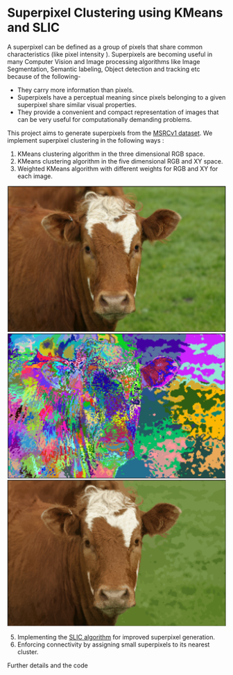 
# Superpixel Clustering using KMeans and SLIC

A superpixel can be defined as a group of pixels that share common characteristics (like pixel intensity ). Superpixels are becoming useful in many Computer Vision and Image processing algorithms like Image Segmentation, Semantic labeling, Object detection and tracking etc because of the following-

-   They carry more information than pixels.
-   Superpixels have a perceptual meaning since pixels belonging to a given superpixel share similar visual properties.
-   They provide a convenient and compact representation of images that can be very useful for computationally demanding problems.

This project aims to generate superpixels from the [MSRCv1 dataset](http://download.microsoft.com/download/A/1/1/A116CD80-5B79-407E-B5CE-3D5C6ED8B0D5/msrc_objcategimagedatabase_v1.zip).
We implement superpixel clustering in the following ways : 

 1. KMeans clustering algorithm in the three dimensional RGB space.
 2. KMeans clustering algorithm in the five dimensional RGB and XY space.
 3. Weighted KMeans algorithm with different weights for RGB and XY for each image.

<p float="left">
  <img src="assets/org.png"  />
  <img src="assets/rgbxy.png"  /> 
  <img src="assets/rgbxy_sp.png" />
</p>

 5. Implementing the [SLIC algorithm](https://www.iro.umontreal.ca/~mignotte/IFT6150/Articles/SLIC_Superpixels.pdf) for improved superpixel generation.
 6. Enforcing connectivity by assigning small superpixels to its nearest cluster.
 
 Further details and the code 
